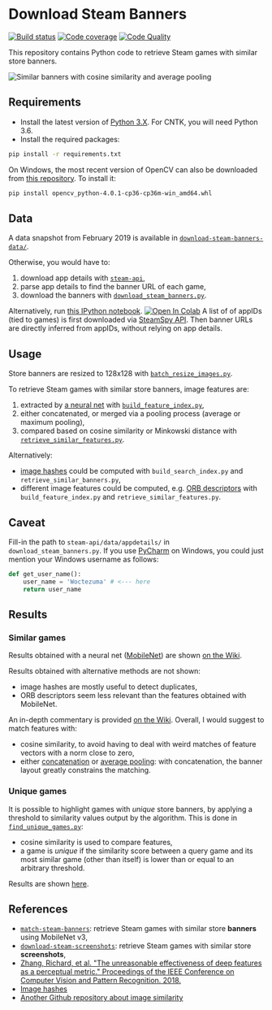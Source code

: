 # Download Steam Banners

[![Build status][build-image]][build]
[![Code coverage][codecov-image]][codecov]
[![Code Quality][codacy-image]][codacy]

This repository contains Python code to retrieve Steam games with similar store banners.

![Similar banners with cosine similarity and average pooling](https://github.com/woctezuma/download-steam-banners/wiki/img/LVUG4Gb.png)

## Requirements

-   Install the latest version of [Python 3.X](https://www.python.org/downloads/). For CNTK, you will need Python 3.6.
-   Install the required packages:

```bash
pip install -r requirements.txt
```

On Windows, the most recent version of OpenCV can also be downloaded from [this repository](https://www.lfd.uci.edu/~gohlke/pythonlibs/). To install it:

```bash
pip install opencv_python-4.0.1-cp36-cp36m-win_amd64.whl
```

## Data

A data snapshot from February 2019 is available in [`download-steam-banners-data/`](https://github.com/woctezuma/download-steam-banners-data).

Otherwise, you would have to:
1.   download app details with [`steam-api`](https://github.com/woctezuma/steam-api),
2.   parse app details to find the banner URL of each game,
3.   download the banners with [`download_steam_banners.py`](download_steam_banners.py).

Alternatively, run [this IPython notebook][download_steam_banners]. 
[![Open In Colab][colab-badge]][download_steam_banners]
A list of of appIDs (tied to games) is first downloaded via [SteamSpy API](https://github.com/woctezuma/steamspypi).
Then banner URLs are directly inferred from appIDs, without relying on app details.

## Usage

Store banners are resized to 128x128 with [`batch_resize_images.py`](batch_resize_images.py).

To retrieve Steam games with similar store banners, image features are:
1.   extracted by [a neural net](https://keras.io/applications/#models-for-image-classification-with-weights-trained-on-imagenet) with [`build_feature_index.py`](build_feature_index.py),
2.   either concatenated, or merged via a pooling process (average or maximum pooling),
3.   compared based on cosine similarity or Minkowski distance with [`retrieve_similar_features.py`](retrieve_similar_features.py).

Alternatively:
-   [image hashes](https://github.com/JohannesBuchner/imagehash) could be computed with `build_search_index.py` and `retrieve_similar_banners.py`,
-   different image features could be computed, e.g. [ORB descriptors](https://docs.opencv.org/master/dc/dc3/tutorial_py_matcher.html) with `build_feature_index.py` and `retrieve_similar_features.py`.

## Caveat

Fill-in the path to `steam-api/data/appdetails/` in `download_steam_banners.py`.
If you use [PyCharm](https://www.jetbrains.com/pycharm/) on Windows, you could just mention your Windows username as follows:

```python
def get_user_name():
    user_name = 'Woctezuma' # <--- here
    return user_name
```

## Results

### Similar games

Results obtained with a neural net ([MobileNet](https://github.com/keras-team/keras-applications/blob/master/keras_applications/mobilenet.py)) are shown [on the Wiki](https://github.com/woctezuma/download-steam-banners/wiki).

Results obtained with alternative methods are not shown:
-   image hashes are mostly useful to detect duplicates,
-   ORB descriptors seem less relevant than the features obtained with MobileNet. 

An in-depth commentary is provided [on the Wiki](https://github.com/woctezuma/download-steam-banners/wiki/Commentary).
Overall, I would suggest to match features with:
-   cosine similarity, to avoid having to deal with weird matches of feature vectors with a norm close to zero,
-   either [concatenation](https://github.com/woctezuma/download-steam-banners/wiki/top_100_cosine_similarity) or [average pooling](https://github.com/woctezuma/download-steam-banners/wiki/top_100_cosine_similarity_with_average_pooling): with concatenation, the banner layout greatly constrains the matching.

### Unique games

It is possible to highlight games with *unique* store banners, by applying a threshold to similarity values output by the algorithm.
This is done in [`find_unique_games.py`](find_unique_games.py):
-   cosine similarity is used to compare features,
-   a game is *unique* if the similarity score between a query game and its most similar game (other than itself) is lower than or equal to an arbitrary threshold.

Results are shown [here](https://github.com/woctezuma/download-steam-banners/wiki/Unique_Games).

## References

-   [`match-steam-banners`](https://github.com/woctezuma/match-steam-banners): retrieve Steam games with similar store **banners** using MobileNet v3,
-   [`download-steam-screenshots`](https://github.com/woctezuma/download-steam-screenshots): retrieve Steam games with similar store **screenshots**,
-   [Zhang, Richard, et al. "The unreasonable effectiveness of deep features as a perceptual metric." Proceedings of the IEEE Conference on Computer Vision and Pattern Recognition. 2018.](https://github.com/richzhang/PerceptualSimilarity)
-   [Image hashes](https://github.com/JohannesBuchner/imagehash)
-   [Another Github repository about image similarity](https://github.com/ankonzoid/artificio)

<!-- Definitions -->

[build]: <https://travis-ci.org/woctezuma/download-steam-banners>
[build-image]: <https://travis-ci.org/woctezuma/download-steam-banners.svg?branch=master>

[pyup]: <https://pyup.io/repos/github/woctezuma/download-steam-banners/>
[dependency-image]: <https://pyup.io/repos/github/woctezuma/download-steam-banners/shield.svg>
[python3-image]: <https://pyup.io/repos/github/woctezuma/download-steam-banners/python-3-shield.svg>

[codecov]: <https://codecov.io/gh/woctezuma/download-steam-banners>
[codecov-image]: <https://codecov.io/gh/woctezuma/download-steam-banners/branch/master/graph/badge.svg>

[codacy]: <https://www.codacy.com/app/woctezuma/download-steam-banners>
[codacy-image]: <https://api.codacy.com/project/badge/Grade/c3ff7d48630544209f3adf29b03e1048>

[download_steam_banners]: <https://colab.research.google.com/github/woctezuma/google-colab/blob/master/download_steam_banners.ipynb>

[colab-badge]: <https://colab.research.google.com/assets/colab-badge.svg>
